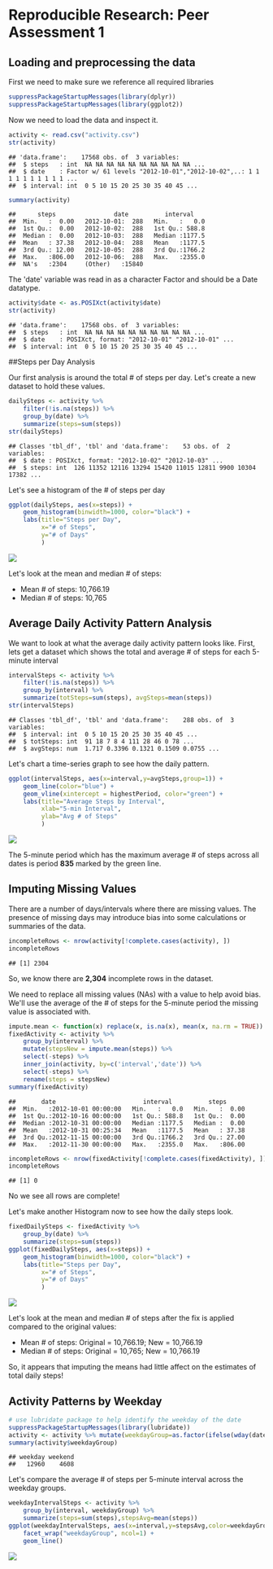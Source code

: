 # Reproducible Research: Peer Assessment 1

## Loading and preprocessing the data

First we need to make sure we reference all required libraries

```r
suppressPackageStartupMessages(library(dplyr))
suppressPackageStartupMessages(library(ggplot2))
```

Now we need to load the data and inspect it.

```r
activity <- read.csv("activity.csv")
str(activity)
```

```
## 'data.frame':	17568 obs. of  3 variables:
##  $ steps   : int  NA NA NA NA NA NA NA NA NA NA ...
##  $ date    : Factor w/ 61 levels "2012-10-01","2012-10-02",..: 1 1 1 1 1 1 1 1 1 1 ...
##  $ interval: int  0 5 10 15 20 25 30 35 40 45 ...
```

```r
summary(activity)
```

```
##      steps                date          interval     
##  Min.   :  0.00   2012-10-01:  288   Min.   :   0.0  
##  1st Qu.:  0.00   2012-10-02:  288   1st Qu.: 588.8  
##  Median :  0.00   2012-10-03:  288   Median :1177.5  
##  Mean   : 37.38   2012-10-04:  288   Mean   :1177.5  
##  3rd Qu.: 12.00   2012-10-05:  288   3rd Qu.:1766.2  
##  Max.   :806.00   2012-10-06:  288   Max.   :2355.0  
##  NA's   :2304     (Other)   :15840
```

The 'date' variable was read in as a character Factor and should be a Date datatype.

```r
activity$date <- as.POSIXct(activity$date)
str(activity)
```

```
## 'data.frame':	17568 obs. of  3 variables:
##  $ steps   : int  NA NA NA NA NA NA NA NA NA NA ...
##  $ date    : POSIXct, format: "2012-10-01" "2012-10-01" ...
##  $ interval: int  0 5 10 15 20 25 30 35 40 45 ...
```


##Steps per Day Analysis

Our first analysis is around the total # of steps per day. Let's create a new dataset to hold these values.

```r
dailySteps <- activity %>%
    filter(!is.na(steps)) %>%
    group_by(date) %>%
    summarize(steps=sum(steps))
str(dailySteps)
```

```
## Classes 'tbl_df', 'tbl' and 'data.frame':	53 obs. of  2 variables:
##  $ date : POSIXct, format: "2012-10-02" "2012-10-03" ...
##  $ steps: int  126 11352 12116 13294 15420 11015 12811 9900 10304 17382 ...
```

Let's see a histogram of the # of steps per day

```r
ggplot(dailySteps, aes(x=steps)) +
    geom_histogram(binwidth=1000, color="black") +
    labs(title="Steps per Day", 
         x="# of Steps", 
         y="# of Days"
         )
```

![](ActivityMonitoringAnalysis_files/figure-html/dailystepshisto-1.png)<!-- -->

Let's look at the mean and median # of steps:

* Mean # of steps: 10,766.19
* Median # of steps: 10,765

## Average Daily Activity Pattern Analysis

We want to look at what the average daily activity pattern looks like.  First, lets get a dataset which shows the total and average # of steps for each 5-minute interval

```r
intervalSteps <- activity %>%
    filter(!is.na(steps)) %>%
    group_by(interval) %>%
    summarize(totSteps=sum(steps), avgSteps=mean(steps))
str(intervalSteps)
```

```
## Classes 'tbl_df', 'tbl' and 'data.frame':	288 obs. of  3 variables:
##  $ interval: int  0 5 10 15 20 25 30 35 40 45 ...
##  $ totSteps: int  91 18 7 8 4 111 28 46 0 78 ...
##  $ avgSteps: num  1.717 0.3396 0.1321 0.1509 0.0755 ...
```




Let's chart a time-series graph to see how the daily pattern.

```r
ggplot(intervalSteps, aes(x=interval,y=avgSteps,group=1)) +
    geom_line(color="blue") +
    geom_vline(xintercept = highestPeriod, color="green") +
    labs(title="Average Steps by Interval",
         xlab="5-min Interval",
         ylab="Avg # of Steps"
         )
```

![](ActivityMonitoringAnalysis_files/figure-html/avgpatternchart-1.png)<!-- -->

The 5-minute period which has the maximum average # of steps across all dates is period **835** marked by the green line.


## Imputing Missing Values

There are a number of days/intervals where there are missing values. The presence of missing days may introduce bias into some calculations or summaries of the data.


```r
incompleteRows <- nrow(activity[!complete.cases(activity), ])
incompleteRows
```

```
## [1] 2304
```

So, we know there are **2,304** incomplete rows in the dataset.

We need to replace all missing values (NAs) with a value to help avoid bias.  We'll use the average of the # of steps for the 5-minute period the missing value is associated with.

```r
impute.mean <- function(x) replace(x, is.na(x), mean(x, na.rm = TRUE))
fixedActivity <- activity %>%
    group_by(interval) %>%
    mutate(stepsNew = impute.mean(steps)) %>%
    select(-steps) %>%
    inner_join(activity, by=c('interval','date')) %>%
    select(-steps) %>%
    rename(steps = stepsNew)
summary(fixedActivity)
```

```
##       date                        interval          steps       
##  Min.   :2012-10-01 00:00:00   Min.   :   0.0   Min.   :  0.00  
##  1st Qu.:2012-10-16 00:00:00   1st Qu.: 588.8   1st Qu.:  0.00  
##  Median :2012-10-31 00:00:00   Median :1177.5   Median :  0.00  
##  Mean   :2012-10-31 00:25:34   Mean   :1177.5   Mean   : 37.38  
##  3rd Qu.:2012-11-15 00:00:00   3rd Qu.:1766.2   3rd Qu.: 27.00  
##  Max.   :2012-11-30 00:00:00   Max.   :2355.0   Max.   :806.00
```

```r
incompleteRows <- nrow(fixedActivity[!complete.cases(fixedActivity), ])
incompleteRows
```

```
## [1] 0
```

No we see all rows are complete!

Let's make another Histogram now to see how the daily steps look.

```r
fixedDailySteps <- fixedActivity %>%
    group_by(date) %>%
    summarize(steps=sum(steps))
ggplot(fixedDailySteps, aes(x=steps)) +
    geom_histogram(binwidth=1000, color="black") +
    labs(title="Steps per Day", 
         x="# of Steps", 
         y="# of Days"
         )
```

![](ActivityMonitoringAnalysis_files/figure-html/imputedhistogram-1.png)<!-- -->

Let's look at the mean and median # of steps after the fix is applied compared to the original values:

* Mean # of steps: Original = 10,766.19; New = 10,766.19
* Median # of steps: Original = 10,765; New = 10,766.19

So, it appears that imputing the means had little affect on the estimates of total daily steps!

## Activity Patterns by Weekday


```r
# use lubridate package to help identify the weekday of the date
suppressPackageStartupMessages(library(lubridate))
activity <- activity %>% mutate(weekdayGroup=as.factor(ifelse(wday(date) %in% c(1,7),"weekend","weekday")))
summary(activity$weekdayGroup)
```

```
## weekday weekend 
##   12960    4608
```


Let's compare the average # of steps per 5-minute interval across the weekday groups.

```r
weekdayIntervalSteps <- activity %>%
    group_by(interval, weekdayGroup) %>%
    summarize(steps=sum(steps),stepsAvg=mean(steps))
ggplot(weekdayIntervalSteps, aes(x=interval,y=stepsAvg,color=weekdayGroup)) +
    facet_wrap("weekdayGroup", ncol=1) +
    geom_line()
```

![](ActivityMonitoringAnalysis_files/figure-html/chartweekdaysteps-1.png)<!-- -->


